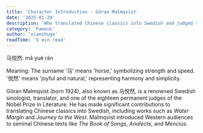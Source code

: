```yaml
---
title: 'Character Introduction - Göran Malmqvist'
date: '2025-01-20'
description: 'Who translated Chinese classics into Swedish and judged the Nobel Prize in Literature?'
category: 'Famous'
author: 'xiaozhuge'
readTime: '5 min read'
---
```


马悦然: mǎ yuè rán  

Meaning: The surname '马' means 'horse,' symbolizing strength and speed. '悦然' means 'joyful and natural,' representing harmony and simplicity.

Göran Malmqvist (born 1924), also known as 马悦然, is a renowned Swedish sinologist, translator, and one of the eighteen permanent judges of the Nobel Prize in Literature. He has made significant contributions to translating Chinese classics into Swedish, including works such as *Water Margin* and *Journey to the West*. Malmqvist introduced Western audiences to seminal Chinese texts like *The Book of Songs*, *Analects*, and *Mencius*.